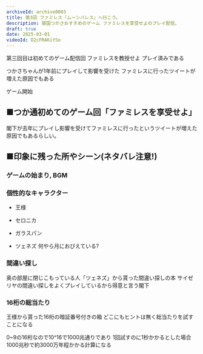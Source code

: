 ```yaml
---
archiveId: archive0003
title: 第3回 ファミレス『ムーンパレス』へ行こう。
description: 領国つかさおすすめのゲーム ファミレスを享受せよのプレイ配信。
draft: true
date: 2025-03-01
videoId: D2cFRAKiYSo
---
```

第三回目は初めてのゲーム配信回
ファミレスを教授せよ
プレイ済みである

つかさちゃんが1年前にプレイして影響を受けた
ファミレスに行ったツイートが増えた原因でもある

ゲーム開始


## ■つか通初めてのゲーム回「ファミレスを享受せよ」

閣下が去年にプレイし影響を受けてファミレスに行ったというツイートが増えた原因でもあるらしい。

## ■印象に残った所やシーン(ネタバレ注意!)
### ゲームの始まり, BGM

### 個性的なキャラクター
- 王様

- セロニカ
- ガラスパン
- ツェネズ
  何やら月におびえている?


### 間違い探し
奥の部屋に閉じこもっている人「ツェネズ」から貰った間違い探しの本
サイゼリヤの間違い探しをよくプレイしているから得意と言う閣下


### 16桁の総当たり
王様から貰った16桁の暗証番号付きの箱
どこにもヒントは無く総当たりを試すことになる

0~9の16桁なので10^16で1000兆通りであり 1回試すのに1秒かかるとした場合1000兆秒で約3000万年程かかる計算になる
